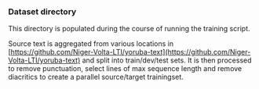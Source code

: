 ### Dataset directory

This directory is populated during the course of running the training script. 

Source text is aggregated from various locations in [https://github.com/Niger-Volta-LTI/yoruba-text](https://github.com/Niger-Volta-LTI/yoruba-text) and split into train/dev/test sets. It is then processed to remove punctuation, select lines of max sequence length and remove diacritics to create a parallel source/target trainingset. 